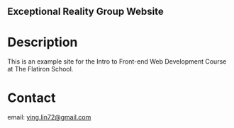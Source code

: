 Exceptional Reality Group Website
---

# Description

This is an example site for the Intro to Front-end Web Development Course at The Flatiron School.

# Contact

email: ying.lin72@gmail.com